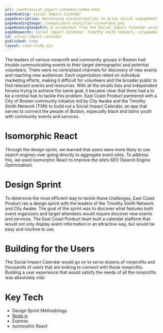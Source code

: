 ```yaml
---
url: /work/social-impact-calendar/index.html
pageHeading: Social Impact Calendar
pageDescription: Harnessing discoverability to drive social engagement
pageHeadingImage: /images/work-shots/tsn-screenshot.png
pageHeadingImageAlt: A screenshot from the Social Impact Calendar project.
pageKeywords: social impact calendar, timothy smith network, cityawake, nonprofit, community, events, city of boston, design sprint, seo, isomorphic react, node.js, node, express
id: social-impact-calendar
published: true
layout: case-study.ejs
---
```


<p class="paragraph--major">The leaders of various nonprofit and community groups in Boston had trouble communicating events to their target demographic and potential volunteers. There were no centralized channels for discovery of new events and reaching new audiences. Each organization relied on individual marketing efforts, making it difficult for volunteers and the broader public to find relevant events and resources. With all the emails lists and independent forums trying to achieve the same goal, it became clear that there had a to be a central hub to tackle this problem. East Coast Product partnered with a City of Boston community initiative led by City Awake and the Timothy Smith Network (TSN) to build out a Social Impact Calendar, an app that serves to connect the people of Boston, especially black and latino youth with community events and services.</p>

<h1 class="text-heading-one">Isomorphic React</h1>

<p>Through the design sprint, we learned that users were more likely to use search engines over going directly to aggregate event sites. To address this, we used Isomorphic React to improve the site’s SEO (Search Engine Optimization).</p>

<h1 class="text-heading-one">Design Sprint</h1>

<p>To determine the most efficient way to tackle these challenges, East Coast Product ran a design sprint with the leaders of the Timothy Smith Network and City Awake. The goal of the sprint was to discover what features both event organizers and target attendees would require discover new events and services. The East Coast Product team built a calendar platform that would not only display event information in an attractive way, but would be easy and intuitive to use.</p>

<h1 class="text-heading-one">Building for the Users</h1>

<p>The Social Impact Calendar would go on to serve dozens of nonprofits and thousands of users that are looking to connect with those nonprofits. Building a user experience that would satisfy the needs of all the nonprofits was absolutely vital.</p>

<h1 class="text-heading-one">Key Tech</h1>

<ul>
  <li>Design Sprint Methodology</li>
  <li><a href="/technologies/node">Node.js</a></li>
  <li>Express</li>
  <li>Isomorphic React</li>
</ul>